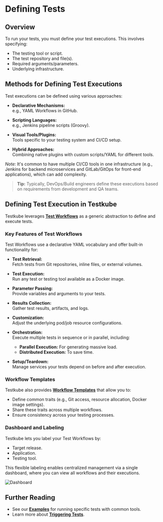 # Defining Tests

## Overview

To run your tests, you must define your test executions. This involves specifying:

- The testing tool or script.
- The test repository and file(s).
- Required arguments/parameters.
- Underlying infrastructure.

## Methods for Defining Test Executions

Test executions can be defined using various approaches:

- **Declarative Mechanisms:**  
  e.g., YAML Workflows in GitHub.

- **Scripting Languages:**  
  e.g., Jenkins pipeline scripts (Groovy).

- **Visual Tools/Plugins:**  
  Tools specific to your testing system and CI/CD setup.

- **Hybrid Approaches:**  
  Combining native plugins with custom scripts/YAML for different tools.

_Note:_ It's common to have multiple CI/CD tools in one infrastructure (e.g., Jenkins for backend microservices and GitLab/GitOps for front-end applications), which can add complexity.

> **Tip:** Typically, DevOps/Build engineers define these executions based on requirements from development and QA teams.

## Defining Test Execution in Testkube

Testkube leverages **[Test Workflows](../articles/test-workflows.md)** as a generic abstraction to define and execute tests.

### Key Features of Test Workflows

Test Workflows use a declarative YAML vocabulary and offer built-in functionality for:

- **Test Retrieval:**  
  Fetch tests from Git repositories, inline files, or external volumes.

- **Test Execution:**  
  Run any test or testing tool available as a Docker image.

- **Parameter Passing:**  
  Provide variables and arguments to your tests.

- **Results Collection:**  
  Gather test results, artifacts, and logs.

- **Customization:**  
  Adjust the underlying pod/job resource configurations.

- **Orchestration:**  
  Execute multiple tests in sequence or in parallel, including:

  - **Parallel Execution:** For generating massive load.
  - **Distributed Execution:** To save time.

- **Setup/Teardown:**  
  Manage services your tests depend on before and after execution.

### Workflow Templates

Testkube also provides **[Workflow Templates](../articles/test-workflow-templates.md)** that allow you to:

- Define common traits (e.g., Git access, resource allocation, Docker image settings).
- Share these traits across multiple workflows.
- Ensure consistency across your testing processes.

### Dashboard and Labeling

Testkube lets you label your Test Workflows by:

- Target release.
- Application.
- Testing tool.

This flexible labeling enables centralized management via a single dashboard, where you can view all workflows and their executions.

![Dashboard](../img/concepts-dashboard.png)

## Further Reading

- See our **[Examples](../articles/test-workflows-examples-basics.md)** for running specific tests with common tools.
- Learn more about **[Triggering Tests](../articles/triggering-tests.md)**.
